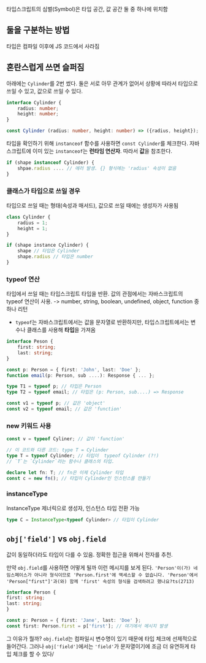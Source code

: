 타입스크립트의 심벌(Symbol)은 타입 공간, 값 공간 둘 중 하나에 위치함

## 둘을 구분하는 방법
타입은 컴파일 이후에 JS 코드에서 사라짐

## 혼란스럽게 쓰면 슬퍼짐
아래에는 `Cylinder`를 2번 썼다.
둘은 서로 아무 관계가 없어서 상황에 따라서 타입으로 쓰일 수 있고, 값으로 쓰일 수 있다.
```ts
interface Cylinder {
	radius: number;
	height: number;
}

const Cylinder (radius: number, height: number) => ({radius, height});
```

타입을 확인하기 위해 `instanceof` 함수를 사용하면 `const Cylinder`를 체크한다.
자바스크립트에 이미 있는 `instanceof`는 **런타임 연산자**. 따라서 **값**을 참조한다.

```ts
if (shape instanceof Cylinder) {
	shpae.radius .... // 에러 발생. {} 형식에는 'radius' 속성이 없음
}
```

### 클래스가 타입으로 쓰일 경우
타입으로 쓰일 때는 형태(속성과 매서드), 값으로 쓰일 때에는 생성자가 사용됨
```ts
class Cylinder {
	radius = 1;
	height = 1;
}

if (shape instance Cylinder) {
	shape // 타입은 Cylinder
	shape.radius // 타입은 number
}
```

### typeof 연산
타입에서 쓰일 때는 타입스크립트 타입을 반환.
값의 관점에서는 자바스크립트의 typeof 연산이 사용. -> number, string, boolean, undefined, object, function 중 하나 리턴

- `typeof`는 자바스크립트에서는 값을 문자열로 반환하지만, 타입스크립트에서는 변수나 클래스를 사용해 **타입**을 가져옴

```ts
interface Peson {
	first: string;
	last: string;
}

const p: Person = { first: 'John', last: 'Doe' };
function email(p: Person, sub ....): Response { ... };

type T1 = typeof p; // 타입은 Person
type T2 = typeof email; // 타입은 (p: Person, sub....) => Response

const v1 = typeof p; // 값은 'object'
const v2 = typeof email; // 값은 'function'
```

### new 키워드 사용
```ts
const v = typeof Cyliner; // 값이 'function'

// 이 코드와 다른 코드: type T = Cylinder
type T = typeof Cylinder; // 타입이  typeof Cylinder (?!)
// `T`는 `Cylinder`라는 함수나 클래스의 타입.

declare let fn: T; // fn은 이제 Cylinder 타입
const c = new fn(); // 타입이 Cylinder인 인스턴스를 만들기	
```

### instanceType
InstanceType 제너릭으로 생성자, 인스턴스 타입 전환 가능
```ts
type C = InstanceType<typeof Cylinder> // 타입이 Cylinder
```

## `obj['field']` vs `obj.field`
값이 동일하더라도 타입이 다를 수 있음.
정확한 접근을 위해서 전자를 추천.

만약 `obj.field`를 사용하면 어떻게 될까
이런 메시지를 보게 된다.
`'Person'이(가) 네임스페이스가 아니라 형식이므로 'Person.first'에 액세스할 수 없습니다. 'Person'에서 'Person["first"]'과(와) 함께 'first' 속성의 형식을 검색하려고 했나요?ts(2713)`

```ts
interface Person {
first: string;
last: string;
}

const p: Person = { first: 'Jane', last: 'Doe' };
const first: Person.first = p['first']; // 여기에서 메시지 발생
```

그 이유가 뭘까?
`obj.field`는 컴파일시 변수명이 있기 때문에 타입 체크에 선제적으로 들어간다.
그러나 `obj['field']`에서는 `'field'`가 문자열이기에 조금 더 유연하게 타입 체크를 할 수 있다/